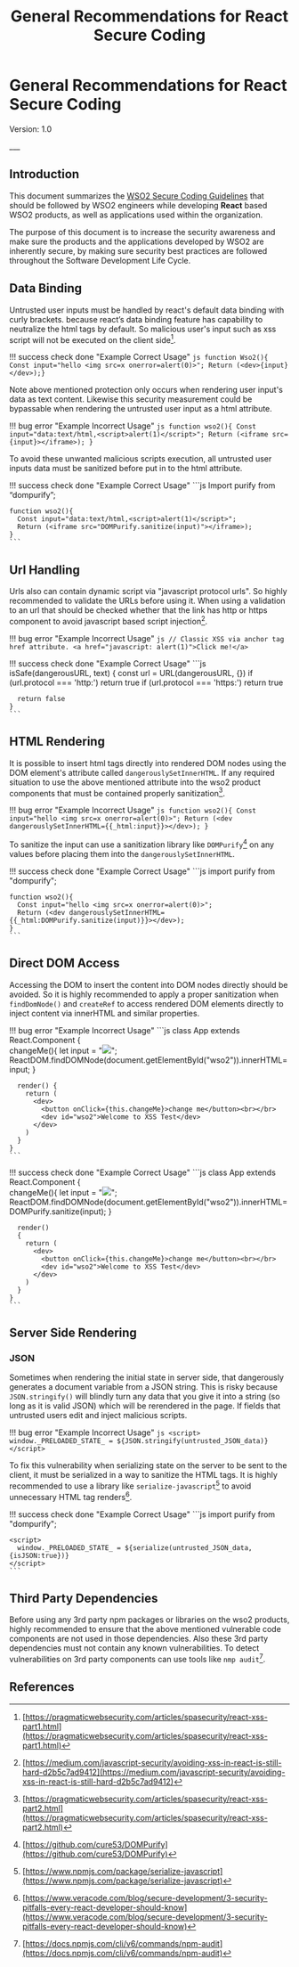 ﻿---
title: General Recommendations for React Secure Coding
category: security-guidelines
published: January 26, 2021
---

# General Recommendations for React Secure Coding
<p class="doc-info">Version: 1.0</p>
___

## Introduction
This document summarizes the [WSO2 Secure Coding Guidelines]({{base_path}}/security-guidelines/secure-engineering-guidelines/secure-coding-guidlines/introduction/) that should be followed by WSO2 engineers while developing **React** based WSO2 products, as well as applications used within the organization. 

The purpose of this document is to increase the security awareness and make sure the products and the applications developed by WSO2 are inherently secure, by making sure security best practices are followed throughout the Software Development Life Cycle. 


## Data Binding
Untrusted user inputs must be handled by react's default data binding with curly brackets. because react’s data binding feature has capability to neutralize the html tags by default. So malicious user's input such as xss script will not be executed on the client side[^1].

!!! success check done "Example Correct Usage"
    ```js
    function Wso2(){
      Const input="hello <img src=x onerror=alert(0)>";
      Return (<dev>{input}</dev>);}
    ```

Note above mentioned protection only occurs when rendering user input's data as text content. Likewise this security measurement could be bypassable when rendering the untrusted user input as a html attribute.

!!! bug error "Example Incorrect Usage"
    ```js
    function wso2(){
      Const input="data:text/html,<script>alert(1)</script>";
      Return (<iframe src={input}></iframe>);
    }
    ```

To avoid these unwanted malicious scripts execution, all untrusted user inputs data must be sanitized before put in to the html attribute.

!!! success check done "Example Correct Usage"
    ```js
    Import purify from “dompurify”;

    function wso2(){
      Const input="data:text/html,<script>alert(1)</script>";
      Return (<iframe src="DOMPurify.sanitize(input)"></iframe>);
    }
    ```


## Url Handling
Urls also can contain dynamic script via "javascript protocol urls". So highly recommended to validate the URLs before using it. When using a validation to an url that should be checked whether that the link has http or https component to avoid javascript based script injection[^2].

!!! bug error "Example Incorrect Usage"
    ```js
    // Classic XSS via anchor tag href attribute.
    <a href="javascript: alert(1)">Click me!</a>
    ```

!!! success check done "Example Correct Usage"
    ```js
    isSafe(dangerousURL, text) {
      const url = URL(dangerousURL, {})
      if (url.protocol === 'http:') return true
      if (url.protocol === 'https:') return true    

      return false
    }
    ```


## HTML Rendering
It is possible to insert html tags directly into rendered DOM nodes using the DOM element's attribute called `dangerouslySetInnerHTML`. If any required situation to use the above mentioned attribute into the wso2 product components that must be contained properly sanitization[^3].

!!! bug error "Example Incorrect Usage"
    ```js
    function wso2(){
      Const input="hello <img src=x onerror=alert(0)>";
      Return (<dev dangerouslySetInnerHTML={{_html:input}}></dev>);
    }
    ```

To sanitize the input can use a sanitization library like `DOMPurify`[^4] on any values before placing them into the `dangerouslySetInnerHTML`.

!!! success check done "Example Correct Usage"
    ```js
    import purify from "dompurify";

    function wso2(){
      Const input="hello <img src=x onerror=alert(0)>";
      Return (<dev dangerouslySetInnerHTML={{_html:DOMPurify.sanitize(input)}}></dev>);
    }
    ```


## Direct DOM Access
Accessing the DOM to insert the content into DOM nodes directly should be avoided. So it is highly recommended to apply a proper sanitization when `findDomNode()` and `createRef` to access rendered DOM elements directly to inject content via innerHTML and similar properties.

!!! bug error "Example Incorrect Usage"
    ```js
    class App extends React.Component {   
      changeMe(){
        let input = "<img src=x onerror=alert(0)>";
        ReactDOM.findDOMNode(document.getElementById("wso2")).innerHTML= input;
      }

      render() {
        return (
          <dev>
            <button onClick={this.changeMe}>change me</button><br></br>
            <dev id="wso2">Welcome to XSS Test</dev>
          </dev>
        )
      }
    }
    ```

!!! success check done "Example Correct Usage"
    ```js
    class App extends React.Component {   
      changeMe(){
        let input = "<img src=x onerror=alert(0)>";  ReactDOM.findDOMNode(document.getElementById("wso2")).innerHTML=DOMPurify.sanitize(input);
      }

      render()
      {
        return (
          <dev>
            <button onClick={this.changeMe}>change me</button><br></br>
            <dev id="wso2">Welcome to XSS Test</dev>
          </dev>
        )
      }
    }
    ```


## Server Side Rendering

### JSON
Sometimes when rendering the initial state in server side, that dangerously generates a document variable from a JSON string. This is risky because `JSON.stringify()` will blindly turn any data that you give it into a string (so long as it is valid JSON) which will be rerendered in the page. If fields that untrusted users edit and inject malicious scripts.

!!! bug error "Example Incorrect Usage"
    ```js
    <script>
      window._PRELOADED_STATE_ = ${JSON.stringify(untrusted_JSON_data)}
    </script>
    ```

To fix this vulnerability when serializing state on the server to be sent to the client, it must be serialized in a way to sanitize the HTML tags. It is highly recommended to use a library like `serialize-javascript`[^5] to avoid unnecessary HTML tag renders[^6].

!!! success check done "Example Correct Usage"
    ```js
    import purify from "dompurify";

    <script>
      window._PRELOADED_STATE_ = ${serialize(untrusted_JSON_data,{isJSON:true})}
    </script>
    ```


## Third Party Dependencies
Before using any 3rd party npm packages or libraries on the wso2 products, highly recommended to ensure that the above mentioned vulnerable code components are not used in those dependencies. Also these 3rd party dependencies must not contain any known vulnerabilities. To detect vulnerabilities on 3rd party components can use tools like `nmp audit`[^7].


## References
[^1]: [https://pragmaticwebsecurity.com/articles/spasecurity/react-xss-part1.html](https://pragmaticwebsecurity.com/articles/spasecurity/react-xss-part1.html)
[^2]: [https://medium.com/javascript-security/avoiding-xss-in-react-is-still-hard-d2b5c7ad9412](https://medium.com/javascript-security/avoiding-xss-in-react-is-still-hard-d2b5c7ad9412)
[^3]: [https://pragmaticwebsecurity.com/articles/spasecurity/react-xss-part2.html](https://pragmaticwebsecurity.com/articles/spasecurity/react-xss-part2.html)
[^4]: [https://github.com/cure53/DOMPurify](https://github.com/cure53/DOMPurify)
[^5]: [https://www.npmjs.com/package/serialize-javascript](https://www.npmjs.com/package/serialize-javascript)
[^6]: [https://www.veracode.com/blog/secure-development/3-security-pitfalls-every-react-developer-should-know](https://www.veracode.com/blog/secure-development/3-security-pitfalls-every-react-developer-should-know)
[^7]: [https://docs.npmjs.com/cli/v6/commands/npm-audit](https://docs.npmjs.com/cli/v6/commands/npm-audit)
